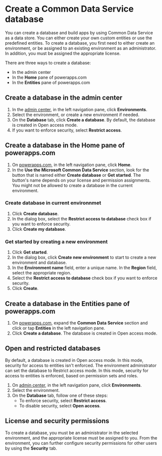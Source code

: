  <properties
	pageTitle="Create a Common Data Service database | Microsoft PowerApps"
	description="Create a Common Data Service database."
	services="powerapps"
	documentationCenter="na"
	authors="nimakms"
	manager="robinr"
	editor=""
	tags=""/>

<tags
   ms.service="powerapps"
   ms.devlang="na"
   ms.topic="article"
   ms.tgt_pltfrm="na"
   ms.workload="na"
   ms.date="10/16/2016"
   ms.author="robinr"/>

# Create a Common Data Service database
You can create a database and build apps by using Common Data Service as a data store. You can either create your own custom entities or use the predefined entities. To create a database, you first need to either create an environment, or be assigned to an existing environment as an administrator. In addition, you must be assigned the appropriate license.

There are three ways to create a database:

+ In the admin center
+ In the **Home** pane of powerapps.com
+ In the **Entities** pane of powerapps.com

## Create a database in the admin center
1. In the [admin center](https://admin.powerapps.com), in the left navigation pane, click **Environments**.
1. Select the environment, or create a new environment if needed.
1. On the **Database** tab, click **Create a database**. By default, the database is created in Open access mode.
1. If you want to enforce security, select **Restrict access**.

## Create a database in the Home pane of powerapps.com
1. On [powerapps.com](https://web.powerapps.com), in the left navigation pane, click **Home**.
1. In the **Use the Microsoft Common Data Service** section, look for the button that is named either **Create database** or **Get started**. The button's name depends on your license and permission assignments. You might not be allowed to create a database in the current environment.

### Create database in current environnmet
1. Click **Create database**.
1. In the dialog box, select the **Restrict access to database** check box if you want to enforce security.
1. Click **Create my database**.

### Get started by creating a new environment
1. Click **Get started**.
1. In the dialog box, click **Create new environment** to start to create a new environment and database.
1. In the **Environment name** field, enter a unique name. In the **Region** field, select the appropriate region.
1. Select the **Restrict access to database** check box if you want to enforce security.
1. Click **Create**.

## Create a database in the Entities pane of powerapps.com
1. On [powerapps.com](https://web.powerapps.com), expand the **Common Data Service** section and click or tap **Entities** in the left navigation pane.
1. Click **Create a database**. The database is created in Open access mode.

## Open and restricted databases
By default, a database is created in Open access mode. In this mode, security for access to entities isn't enforced. The environment administrator can set the database to Restrict access mode. In this mode, security for access to entities is enforced, based on permission sets and roles.

1. On [admin center](https://admin.powerapps.com), in the left navigation pane, click **Environments**.
1. Select the environment.
1. On the **Database** tab, follow one of these steps:
    + To enforce security, select **Restrict access**.
    + To disable security, select **Open access**.

## License and security permissions
To create a database, you must be an administrator in the selected environment, and the appropriate license must be assigned to you. From the environment, you can further configure security permissions for other users by using the **Security** tab.
